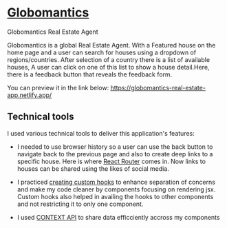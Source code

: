 # [Globomantics](https://globomantics-real-estate-app.netlify.app/)
Globomantics Real Estate Agent

Globomantics is a global Real Estate Agent.
With a Featured house on the home page and a user can search for houses using a dropdown of regions/countries.
After selection of a country there is a list of available houses,
A user can click on one of this list to show a house detail.Here, there is a feedback button that reveals the feedback form.

You can preview it in the link below:
https://globomantics-real-estate-app.netlify.app/

## Technical tools
I used various technical tools to deliver this application's features:
* I needed to use browser history so a user can use the back button to navigate back to the previous page and also to create deep links to a specific house. Here is where [React Router](https://reactrouter.com/en/main) comes in.
Now links to houses can be shared using the likes of social media.

* I practiced [creating custom hooks](https://legacy.reactjs.org/docs/hooks-custom.html) to enhance separation of concerns and make my code cleaner by components focusing on rendering jsx. Custom hooks also helped in availing the hooks to other components and not restricting it to only one component.

* I used [CONTEXT API](https://legacy.reactjs.org/docs/context.html) to share data efficciently accross my components

